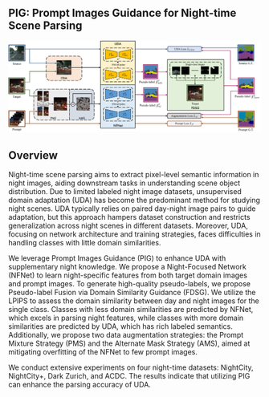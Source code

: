 ## PIG: Prompt Images Guidance for Night-time Scene Parsing

![PIG Overview](resources/pipeline.png)

## Overview
Night-time scene parsing aims to extract pixel-level semantic information in night images, aiding downstream tasks in understanding scene object distribution. Due to limited labeled night image datasets, unsupervised domain adaptation (UDA) has become the predominant method for studying night scenes. 
UDA typically relies on paired day-night image pairs to guide adaptation, but this approach hampers dataset construction and restricts generalization across night scenes in different datasets. Moreover, UDA, focusing on network architecture and training strategies, faces difficulties in handling classes with little domain similarities.

We leverage Prompt Images Guidance (PIG) to enhance UDA with supplementary night knowledge. We propose a Night-Focused Network (NFNet) to learn night-specific features from both target domain images and prompt images. To generate high-quality pseudo-labels, we propose Pseudo-label Fusion via Domain Similarity Guidance (FDSG). We utilize the LPIPS to assess the domain similarity between day and night images for the single class.
Classes with less domain similarities are predicted by NFNet, which excels in parsing night features, while classes with more domain similarities are predicted by UDA, which has rich labeled semantics. Additionally, we propose two data augmentation strategies: the Prompt Mixture Strategy (PMS) and the Alternate Mask Strategy (AMS), aimed at mitigating overfitting of the NFNet to few prompt images.

We conduct extensive experiments on four night-time datasets: NightCity, NightCity+, Dark Zurich, and ACDC. The results indicate that utilizing PIG can enhance the parsing accuracy of UDA.
